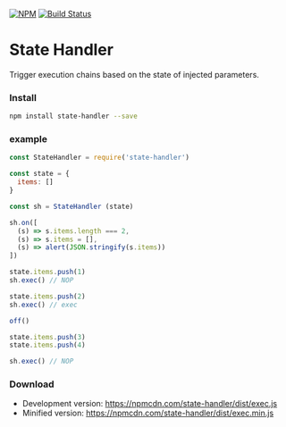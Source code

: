 [![NPM](https://nodei.co/npm/state-handler.png)](https://nodei.co/npm/state-handler/)
[![Build Status](https://travis-ci.org/rhalff/state-handler.png)](https://travis-ci.org/rhalff/state-handler)

# State Handler

Trigger execution chains based on the state of injected parameters.

### Install
```bash
npm install state-handler --save
```

### example

```js
const StateHandler = require('state-handler')

const state = {
  items: []
}

const sh = StateHandler (state)

sh.on([
  (s) => s.items.length === 2,
  (s) => s.items = [],
  (s) => alert(JSON.stringify(s.items))
])

state.items.push(1)
sh.exec() // NOP

state.items.push(2)
sh.exec() // exec

off()

state.items.push(3)
state.items.push(4)

sh.exec() // NOP
```

### Download

  * Development version: https://npmcdn.com/state-handler/dist/exec.js
  * Minified version: https://npmcdn.com/state-handler/dist/exec.min.js
